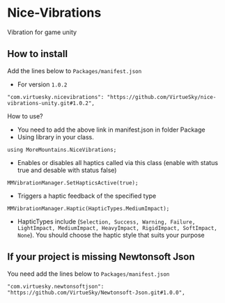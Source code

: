 # Nice-Vibrations
Vibration for game unity
## How to install
Add the lines below to ``Packages/manifest.json``
-   For version ``1.0.2``
```
"com.virtuesky.nicevibrations": "https://github.com/VirtueSky/nice-vibrations-unity.git#1.0.2",
```
How to use?
- You need to add the above link in manifest.json in folder Package
- Using library in your class.
```
using MoreMountains.NiceVibrations;
```
- Enables or disables all haptics called via this class (enable with status true and desable with status false)
```
MMVibrationManager.SetHapticsActive(true);
```
- Triggers a haptic feedback of the specified type
```
MMVibrationManager.Haptic(HapticTypes.MediumImpact);
```
- HapticTypes include (``Selection, Success, Warning, Failure, LightImpact, MediumImpact, HeavyImpact, RigidImpact, SoftImpact, None``). You should choose the haptic style that suits your purpose

## If your project is missing Newtonsoft Json
You need add the lines below to ``Packages/manifest.json``
```
"com.virtuesky.newtonsoftjson": "https://github.com/VirtueSky/Newtonsoft-Json.git#1.0.0",
```
